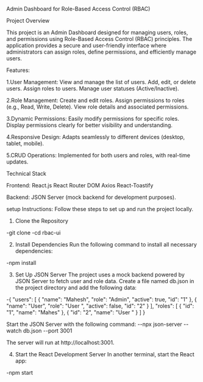 
Admin Dashboard for Role-Based Access Control (RBAC)

Project Overview

This project is an Admin Dashboard designed for managing users, roles, and permissions using Role-Based Access Control (RBAC) principles. The application provides a secure and user-friendly interface where administrators can assign roles, define permissions, and efficiently manage users.

Features:

1.User Management:
View and manage the list of users.
Add, edit, or delete users.
Assign roles to users.
Manage user statuses (Active/Inactive).

2.Role Management:
Create and edit roles.
Assign permissions to roles (e.g., Read, Write, Delete).
View role details and associated permissions.

3.Dynamic Permissions:
Easily modify permissions for specific roles.
Display permissions clearly for better visibility and understanding.

4.Responsive Design:  Adapts seamlessly to different devices (desktop, tablet, mobile).

5.CRUD Operations:  Implemented for both users and roles, with real-time updates.

Technical Stack

Frontend:
React.js
React Router DOM
Axios
React-Toastify

Backend:
JSON Server (mock backend for development purposes).


setup Instructions:
Follow these steps to set up and run the project locally.

1. Clone the Repository

-git clone <repository-url>
-cd rbac-ui

2. Install Dependencies
Run the following command to install all necessary dependencies:

-npm install

3. Set Up JSON Server
The project uses a mock backend powered by JSON Server to fetch user and role data.
Create a file named db.json in the project directory and add the following data:

-{
  "users": [
    {
      "name": "Mahesh",
      "role": "Admin",
      "active": true,
      "id": "1"
    },
    {
      "name": "User",
      "role": "User ",
      "active": false,
      "id": "2"
    }
  ],
  "roles": [
    {
      "id": "1",
      "name": "Mahes"
    },
    {
      "id": "2",
      "name": "User "
    }
  ]
}

Start the JSON Server with the following command:
 --npx json-server --watch db.json --port 3001

The server will run at http://localhost:3001.

4. Start the React Development Server
In another terminal, start the React app:

-npm start



